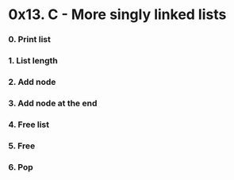 # 0x13. C - More singly linked lists

### 0. Print list

### 1. List length

### 2. Add node

### 3. Add node at the end

### 4. Free list

### 5. Free

### 6. Pop

